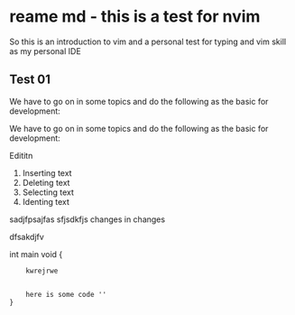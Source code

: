 # reame md - this is a test for nvim 


So this is an introduction to vim and a personal test for typing and vim skill as my personal IDE 


## Test 01

We have to go on in some topics and do the following as the basic for development:

We have to go on in some topics and do the following as the basic for development:

Edititn

1. Inserting text
1. Deleting text
1. Selecting text
1. Identing text

sadjfpsajfas
sfjsdkfjs
changes in changes

dfsakdjfv


int main void {


        kwrejrwe


        here is some code ''
    }
